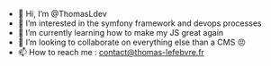 - 👋 Hi, I’m @ThomasLdev
- 👀 I’m interested in the symfony framework and devops processes
- 🌱 I’m currently learning how to make my JS great again
- 💞️ I’m looking to collaborate on everything else than a CMS :angry:
- 📫 How to reach me : contact@thomas-lefebvre.fr

<!---
ThomasLdev/ThomasLdev is a ✨ special ✨ repository because its `README.md` (this file) appears on your GitHub profile.
You can click the Preview link to take a look at your changes.
--->

